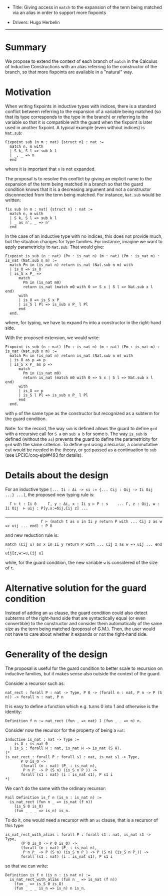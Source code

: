 - Title: Giving access in `match` to the expansion of the term being matched via an alias in order to support more fixpoints

- Drivers: Hugo Herbelin

----

# Summary

We propose to extend the context of each branch of `match` in the Calculus of Inductive Constructions with an alias referring to the constructor of the branch, so that more fixpoints are available in a "natural" way.

# Motivation

When writing fixpoints in inductive types with indices, there is a standard conflict between referring to the expansion of a variable being matched (so that its type corresponds to the type in the branch) or referring to the variable so that it is compatible with the guard when the fixpoint is later used in another fixpoint. A typical example (even without indices) is `Nat.sub`:
```coq
Fixpoint sub (n m : nat) {struct n} : nat :=
  match n, m with
  | S k, S l => sub k l
  | _, _ => n
  end
```
where it is important that `n` is not expanded.

The proposal is to resolve this conflict by giving an explicit name to the expansion of the term being matched in a branch so that the guard condition knows that it is a decreasing argument and not a constructor disconnected from the term being matched. For instance, `Nat.sub` would be written:
```coq
fix sub (n m : nat) {struct n} : nat :=
  match n, m with
  | S k, S l => sub k l
  | _ as n', _ => n'
  end
```

In the case of an inductive type with no indices, this does not provide much, but the situation changes for type families. For instance, imagine we want to apply parametricity to `Nat.sub`. That would give:
```coq
Fixpoint is_sub (n : nat) (Pn : is_nat n) (m : nat) (Pm : is_nat m) : is_nat (Nat.sub n m) :=
  match Pn in (is_nat n) return is_nat (Nat.sub n m) with
  | is_O => is_O
  | is_S x P_ =>
      match
        Pm in (is_nat m0)
        return is_nat (match m0 with 0 => S x | S l => Nat.sub x l end)
      with
      | is_O => is_S x P_
      | is_S l Pl => is_sub x P_ l Pl
      end
  end.
```
where, for typing, we have to expand `Pn` into a constructor in the right-hand side.

With the proposed extension, we would write:
```coq
Fixpoint is_sub (n : nat) (Pn : is_nat n) (m : nat) (Pm : is_nat m) : is_nat (Nat.sub n m) :=
  match Pn in (is_nat n) return is_nat (Nat.sub n m) with
  | is_O as p => p
  | is_S x P_ as p =>
      match
        Pm in (is_nat m0)
        return is_nat (match m0 with 0 => S x | S l => Nat.sub x l end)
      with
      | is_O => p
      | is_S l Pl => is_sub x P_ l Pl
      end
  end.
```
with `p` of the same type as the constructor but recognized as a subterm for the guard condition.

Note: for the record, the way `sub` is defined allows the guard to define `gcd` with a recursive call for `S a` on `sub a b` for some `b`. The way `is_sub` is defined (without the `as`) prevents the guard to define the parametricity for `gcd` with the same criterion. To define `gcd` using a recursor, a commutative cut would be needed in the theory, or `gcd` passed as a continuation to `sub` (see LPCIC/coq-elpi#493 for details).

# Details about the design

For an inductive type `[... Ii : Δi -> si := {... Cij : Ωij -> Ii δij ...} ...]`, the proposed new typing rule is:
```
  Γ ⊢ t : Ii δ     Γ, y : Δi, x : Ii y ⊢ P : s    ... Γ, z : Ωij, w : Ii δij  ⊢ uij : P[y,x:=δij,Cij z] ...
  ————————————————————————————————————————————————————————————————————————————————————————————————————
                Γ ⊢ (match t as x in Ii y return P with ... Cij z as w => uij ... end) : P δ
```
and new reduction rule is:
```
match (Cij u) as x in Ii y return P with ... Cij z as w => uij ... end
 →
uij[z,w:=u,Cij u]
```
while, for the guard condition, the new variable `w` is considered of the size of `t`.

# Alternative solution for the guard condition

Instead of adding an `as` clause, the guard condition could also detect subterms of the right-hand side that are syntactically equal (or even convertible) to the constructor and consider them automatically of the same size as the term being matched (proposal of G.M.). Then, the user would not have to care about whether it expands or not the right-hand side.

# Generality of the design

The proposal is useful for the guard condition to better scale to recursion on inductive families, but it makes sense also outside the context of the guard.

Consider a recursor such as:
```
nat_rect : forall P : nat -> Type, P 0 -> (forall n : nat, P n -> P (S n)) -> forall n : nat, P n
```
It is easy to define a function which e.g. turns 0 into 1 and otherwise is the identity:
```
Definition f n := nat_rect (fun _ => nat) 1 (fun _ _ => n) n.
```

Consider now the recursor for the property of being a `nat`:
```
Inductive is_nat : nat -> Type :=
    is_O : is_nat 0
  | is_S : forall H : nat, is_nat H -> is_nat (S H).
(*
is_nat_rect : forall P : forall s1 : nat, is_nat s1 -> Type,
       P 0 is_O ->
       (forall (n : nat) (P_ : is_nat n),
        P n P_ -> P (S n) (is_S n P_)) ->
       forall (s1 : nat) (i : is_nat s1), P s1 i
*)
```
We can't do the same with the ordinary recursor:
```
Fail Definition is_f n (is_n : is_nat n) :=
  is_nat_rect (fun n _ => is_nat (f n))
    (is_S 0 is_O)
    (fun _ _ _ => is_n) is_n.
```
To do it, one would need a recursor with an `as` clause, that is a recursor of this type:
```
is_nat_rect_with_alias : forall P : forall s1 : nat, is_nat s1 -> Type,
       (P 0 is_O -> P 0 is_O) ->
       (forall (n : nat) (P_ : is_nat n),
        P n P_ -> P (S n) (is_S n P_) -> P (S n) (is_S n P_)) ->
       forall (s1 : nat) (i : is_nat s1), P s1 i
```
so that we can write:
```
Definition is_f n (is_n : is_nat n) :=
  is_nat_rect_with_alias (fun n _ => is_nat (f n))
    (fun _ => is_S 0 is_O)
    (fun _ _ _ is_n => is_n) n is_n.
```
